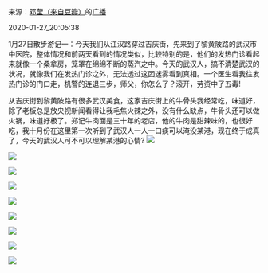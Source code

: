来源：[邓莹（来自豆瓣）](https://www.douban.com/people/1502959/)的[广播](https://www.douban.com/people/1502959/status/2776307709/)


2020-01-27_20:05:38


1月27日散步游记一：今天我们从江汉路穿过吉庆街，先来到了黎黄陂路的武汉市中医院，整体情况和前两天看到的情况类似，比较特别的是，他们的发热门诊看起来就像一个桑拿房，笼罩在绵绵不断的蒸汽之中。今天的武汉人，搞不清楚武汉的状况，就像我们在发热门诊之外，无法透过这团迷雾看到真相。一个医生看我往发热门诊的门口走，机警的连退三步，师父，你怎么了？滚开，劳资中了五毒!

从吉庆街到黎黄陂路有很多武汉美食，这家吉庆街上的牛骨头我经常吃，味道好，除了老板总是放央视新闻看得让我毛焦火辣之外，没有什么缺点，牛骨头还可以做火锅，味道好极了。郑记牛肉面是三十年的老店，他的牛肉是甜辣味的，也很好吃，我十月份在这里第一次听到了武汉人一人一口痰可以淹没某港，现在终于成真了，今天的武汉人可不可以理解某港的心情?
![](./pic/2020-01-27_20:05:38-邓莹的广播1.jpg)  

![](./pic/2020-01-27_20:05:38-邓莹的广播2.jpg)  

![](./pic/2020-01-27_20:05:38-邓莹的广播3.jpg)  

![](./pic/2020-01-27_20:05:38-邓莹的广播4.jpg)  

![](./pic/2020-01-27_20:05:38-邓莹的广播5.jpg)  

![](./pic/2020-01-27_20:05:38-邓莹的广播6.jpg)  

![](./pic/2020-01-27_20:05:38-邓莹的广播7.jpg)  

![](./pic/2020-01-27_20:05:38-邓莹的广播8.jpg)  

![](./pic/2020-01-27_20:05:38-邓莹的广播9.jpg)  

